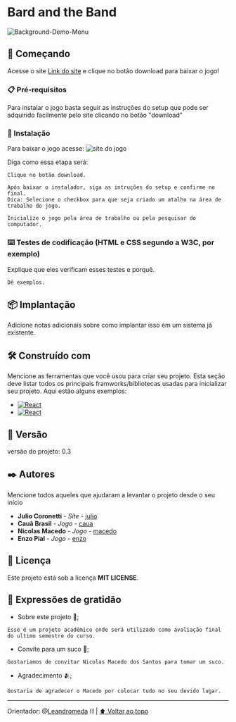 <a id="readme-top"></a>

# Bard and the Band
![Background-Demo-Menu](https://github.com/user-attachments/assets/ae07ccf8-627f-42ce-b18c-f17ac78edc21)<br>

## 🚀 Começando

Acesse o site [Link do site](https://kq5w6z.mimo.run/) e clique no botão download para baixar o jogo!

### 📋 Pré-requisitos

Para instalar o jogo basta seguir as instruções do setup que pode ser adquirido facilmente pelo site clicando no botão "download"

### 🔧 Instalação

Para baixar o jogo acesse: ![site do jogo](https://kq5w6z.mimo.run/)

Diga como essa etapa será:

```
Clique no botão download.
```

```
Após baixar o instalador, siga as intruções do setup e confirme no final.
Dica: Selecione o checkbox para que seja criado um atalho na área de trabalho do jogo.
```

```
Inicialize o jogo pela área de trabalho ou pela pesquisar do computador.
```

### ⌨️ Testes de codificação (HTML e CSS segundo a W3C, por exemplo)

Explique que eles verificam esses testes e porquê.

```
Dê exemplos.
```

## 📦 Implantação

Adicione notas adicionais sobre como implantar isso em um sistema já existente.

## 🛠️ Construído com

Mencione as ferramentas que você usou para criar seu projeto. Esta seção deve listar todos os principais framworks/bibliotecas usadas para inicializar seu projeto. Aqui estão alguns exemplos:

* [![React][React.js]][React-url]
* [![React][Javascript.js]][Javascript-url]

## 📌 Versão

versão do projeto: 0.3

## ✒️ Autores

Mencione todos aqueles que ajudaram a levantar o projeto desde o seu início

* **Julio Coronetti** - *Site* - [julio](https://github.com/julioCoronetti)
* **Cauã Brasil** - *Jogo* - [caua](https://github.com/comrade-josef)
* **Nicolas Macedo** - *Jogo* - [macedo](https://github.com/ContaPraApagar)
* **Enzo Pial** - *Jogo* - [enzo](https://github.com/SixHangman)
  
## 📄 Licença

Este projeto está sob a licença **MIT LICENSE**.
## 🎁 Expressões de gratidão

* Sobre este projeto 📢;
```
Esse é um projeto acadêmico onde será utilizado como avaliação final do ultimo semestre do curso.
```
* Convite para um suco 🥤;
```
Gostariamos de convitar Nicolas Macedo dos Santos para tomar um suco.
```
* Agradecimento 🫂;
```
Gostaria de agradecer o Macedo por colocar tudo no seu devido lugar.
```

---
Orientador: @[Leandromeda](https://github.com/Leandromeda/) ⛓️ | <a href="#readme-top">⬆️ Voltar ao topo</a>


<!-- Associação de links e imagens dos frameworkas apresentados na seção "Construído com" -->


[React.js]: https://img.shields.io/badge/React-20232A?style=for-the-badge&logo=react&logoColor=61DAFB
[React-url]: https://reactjs.org/
[Javascript.js]: https://img.shields.io/badge/javascript-20232A?style=for-the-badge&logo=javascript&logoColor=61DAFB
[Javascript-url]: https://developer.mozilla.org/pt-BR/docs/Web/JavaScript/
[RPG.js]: https://img.shields.io/badge/rpgpapermaker-20232A?style=for-the-badge&logo=rpgpapermaker&logoColor=61DAFB
[RPG-url]: https://rpg-paper-maker.com
